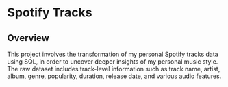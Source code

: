 # Spotify Tracks

## Overview
This project involves the transformation of my personal Spotify tracks data using SQL, in order to uncover deeper insights of my personal music style. The raw dataset includes track-level information such as track name, artist, album, genre, popularity, duration, release date, and various audio features. 







